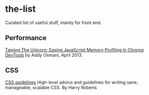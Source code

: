 # the-list
Curated list of useful stuff, mainly for front end.

## Performance
[Taming The Unicorn: Easing JavaScript Memory Profiling In Chrome 
DevTools](http://addyosmani.com/blog/taming-the-unicorn-easing-javascript-memory-profiling-in-devtools/
) by Addy Osmani, April 2013.

## CSS
[CSS guidelines](http://cssguidelin.es/) High-level advice and guidelines for
writing sane, manageable, scalable CSS. By Harry Roberts
